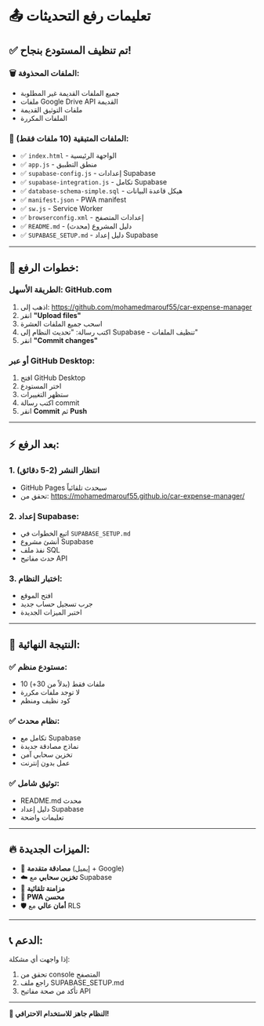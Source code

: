 # 📤 تعليمات رفع التحديثات

## ✅ **تم تنظيف المستودع بنجاح!**

### **🗑️ الملفات المحذوفة:**
- جميع الملفات القديمة غير المطلوبة
- ملفات Google Drive API القديمة
- ملفات التوثيق القديمة
- الملفات المكررة

### **📁 الملفات المتبقية (10 ملفات فقط):**
- ✅ `index.html` - الواجهة الرئيسية
- ✅ `app.js` - منطق التطبيق
- ✅ `supabase-config.js` - إعدادات Supabase
- ✅ `supabase-integration.js` - تكامل Supabase
- ✅ `database-schema-simple.sql` - هيكل قاعدة البيانات
- ✅ `manifest.json` - PWA manifest
- ✅ `sw.js` - Service Worker
- ✅ `browserconfig.xml` - إعدادات المتصفح
- ✅ `README.md` - دليل المشروع (محدث)
- ✅ `SUPABASE_SETUP.md` - دليل إعداد Supabase

---

## 🚀 **خطوات الرفع:**

### **الطريقة الأسهل: GitHub.com**
1. اذهب إلى: https://github.com/mohamedmarouf55/car-expense-manager
2. انقر **"Upload files"**
3. اسحب جميع الملفات العشرة
4. اكتب رسالة: "تحديث النظام إلى Supabase - تنظيف الملفات"
5. انقر **"Commit changes"**

### **أو عبر GitHub Desktop:**
1. افتح GitHub Desktop
2. اختر المستودع
3. ستظهر التغييرات
4. اكتب رسالة commit
5. انقر **Commit** ثم **Push**

---

## ⚡ **بعد الرفع:**

### **1. انتظار النشر (2-5 دقائق)**
- GitHub Pages سيحدث تلقائياً
- تحقق من: https://mohamedmarouf55.github.io/car-expense-manager/

### **2. إعداد Supabase:**
- اتبع الخطوات في `SUPABASE_SETUP.md`
- أنشئ مشروع Supabase
- نفذ ملف SQL
- حدث مفاتيح API

### **3. اختبار النظام:**
- افتح الموقع
- جرب تسجيل حساب جديد
- اختبر الميزات الجديدة

---

## 🎯 **النتيجة النهائية:**

### **✅ مستودع منظم:**
- 10 ملفات فقط (بدلاً من 30+)
- لا توجد ملفات مكررة
- كود نظيف ومنظم

### **✅ نظام محدث:**
- تكامل مع Supabase
- نماذج مصادقة جديدة
- تخزين سحابي آمن
- عمل بدون إنترنت

### **✅ توثيق شامل:**
- README.md محدث
- دليل إعداد Supabase
- تعليمات واضحة

---

## 🔥 **الميزات الجديدة:**

- 🔐 **مصادقة متقدمة** (إيميل + Google)
- ☁️ **تخزين سحابي** مع Supabase
- 🔄 **مزامنة تلقائية**
- 📱 **PWA محسن**
- 🛡️ **أمان عالي** مع RLS

---

## 📞 **الدعم:**

إذا واجهت أي مشكلة:
1. تحقق من console المتصفح
2. راجع ملف SUPABASE_SETUP.md
3. تأكد من صحة مفاتيح API

---

**🎉 النظام جاهز للاستخدام الاحترافي!**
